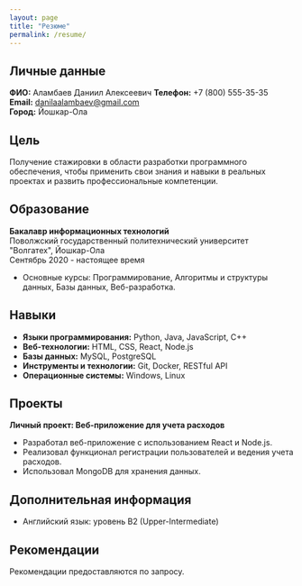 ```yaml
---
layout: page
title: "Резюме"
permalink: /resume/
---
```


## Личные данные
**ФИО:** Аламбаев Даниил Алексеевич
**Телефон:** +7 (800) 555-35-35  
**Email:** danilaalambaev@gmail.com  
**Город:** Йошкар-Ола

## Цель
Получение стажировки в области разработки программного обеспечения, чтобы применить свои знания и навыки в реальных проектах и развить профессиональные компетенции.

## Образование
**Бакалавр информационных технологий**  
Поволжский государственный политехнический университет "Волгатех", Йошкар-Ола  
Сентябрь 2020 - настоящее время  
- Основные курсы: Программирование, Алгоритмы и структуры данных, Базы данных, Веб-разработка.

## Навыки
- **Языки программирования:** Python, Java, JavaScript, C++
- **Веб-технологии:** HTML, CSS, React, Node.js
- **Базы данных:** MySQL, PostgreSQL
- **Инструменты и технологии:** Git, Docker, RESTful API
- **Операционные системы:** Windows, Linux

## Проекты
**Личный проект: Веб-приложение для учета расходов**  
- Разработал веб-приложение с использованием React и Node.js.
- Реализовал функционал регистрации пользователей и ведения учета расходов.
- Использовал MongoDB для хранения данных.


## Дополнительная информация
- Английский язык: уровень B2 (Upper-Intermediate)

## Рекомендации
Рекомендации предоставляются по запросу.